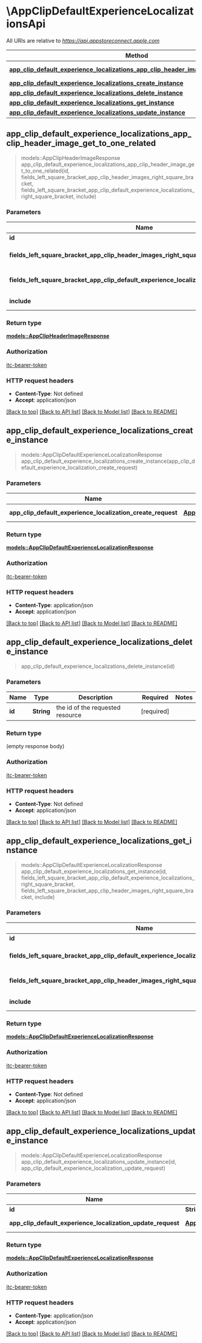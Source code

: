 # \AppClipDefaultExperienceLocalizationsApi

All URIs are relative to *https://api.appstoreconnect.apple.com*

Method | HTTP request | Description
------------- | ------------- | -------------
[**app_clip_default_experience_localizations_app_clip_header_image_get_to_one_related**](AppClipDefaultExperienceLocalizationsApi.md#app_clip_default_experience_localizations_app_clip_header_image_get_to_one_related) | **GET** /v1/appClipDefaultExperienceLocalizations/{id}/appClipHeaderImage | 
[**app_clip_default_experience_localizations_create_instance**](AppClipDefaultExperienceLocalizationsApi.md#app_clip_default_experience_localizations_create_instance) | **POST** /v1/appClipDefaultExperienceLocalizations | 
[**app_clip_default_experience_localizations_delete_instance**](AppClipDefaultExperienceLocalizationsApi.md#app_clip_default_experience_localizations_delete_instance) | **DELETE** /v1/appClipDefaultExperienceLocalizations/{id} | 
[**app_clip_default_experience_localizations_get_instance**](AppClipDefaultExperienceLocalizationsApi.md#app_clip_default_experience_localizations_get_instance) | **GET** /v1/appClipDefaultExperienceLocalizations/{id} | 
[**app_clip_default_experience_localizations_update_instance**](AppClipDefaultExperienceLocalizationsApi.md#app_clip_default_experience_localizations_update_instance) | **PATCH** /v1/appClipDefaultExperienceLocalizations/{id} | 



## app_clip_default_experience_localizations_app_clip_header_image_get_to_one_related

> models::AppClipHeaderImageResponse app_clip_default_experience_localizations_app_clip_header_image_get_to_one_related(id, fields_left_square_bracket_app_clip_header_images_right_square_bracket, fields_left_square_bracket_app_clip_default_experience_localizations_right_square_bracket, include)


### Parameters


Name | Type | Description  | Required | Notes
------------- | ------------- | ------------- | ------------- | -------------
**id** | **String** | the id of the requested resource | [required] |
**fields_left_square_bracket_app_clip_header_images_right_square_bracket** | Option<[**Vec<String>**](String.md)> | the fields to include for returned resources of type appClipHeaderImages |  |
**fields_left_square_bracket_app_clip_default_experience_localizations_right_square_bracket** | Option<[**Vec<String>**](String.md)> | the fields to include for returned resources of type appClipDefaultExperienceLocalizations |  |
**include** | Option<[**Vec<String>**](String.md)> | comma-separated list of relationships to include |  |

### Return type

[**models::AppClipHeaderImageResponse**](AppClipHeaderImageResponse.md)

### Authorization

[itc-bearer-token](../README.md#itc-bearer-token)

### HTTP request headers

- **Content-Type**: Not defined
- **Accept**: application/json

[[Back to top]](#) [[Back to API list]](../README.md#documentation-for-api-endpoints) [[Back to Model list]](../README.md#documentation-for-models) [[Back to README]](../README.md)


## app_clip_default_experience_localizations_create_instance

> models::AppClipDefaultExperienceLocalizationResponse app_clip_default_experience_localizations_create_instance(app_clip_default_experience_localization_create_request)


### Parameters


Name | Type | Description  | Required | Notes
------------- | ------------- | ------------- | ------------- | -------------
**app_clip_default_experience_localization_create_request** | [**AppClipDefaultExperienceLocalizationCreateRequest**](AppClipDefaultExperienceLocalizationCreateRequest.md) | AppClipDefaultExperienceLocalization representation | [required] |

### Return type

[**models::AppClipDefaultExperienceLocalizationResponse**](AppClipDefaultExperienceLocalizationResponse.md)

### Authorization

[itc-bearer-token](../README.md#itc-bearer-token)

### HTTP request headers

- **Content-Type**: application/json
- **Accept**: application/json

[[Back to top]](#) [[Back to API list]](../README.md#documentation-for-api-endpoints) [[Back to Model list]](../README.md#documentation-for-models) [[Back to README]](../README.md)


## app_clip_default_experience_localizations_delete_instance

> app_clip_default_experience_localizations_delete_instance(id)


### Parameters


Name | Type | Description  | Required | Notes
------------- | ------------- | ------------- | ------------- | -------------
**id** | **String** | the id of the requested resource | [required] |

### Return type

 (empty response body)

### Authorization

[itc-bearer-token](../README.md#itc-bearer-token)

### HTTP request headers

- **Content-Type**: Not defined
- **Accept**: application/json

[[Back to top]](#) [[Back to API list]](../README.md#documentation-for-api-endpoints) [[Back to Model list]](../README.md#documentation-for-models) [[Back to README]](../README.md)


## app_clip_default_experience_localizations_get_instance

> models::AppClipDefaultExperienceLocalizationResponse app_clip_default_experience_localizations_get_instance(id, fields_left_square_bracket_app_clip_default_experience_localizations_right_square_bracket, fields_left_square_bracket_app_clip_header_images_right_square_bracket, include)


### Parameters


Name | Type | Description  | Required | Notes
------------- | ------------- | ------------- | ------------- | -------------
**id** | **String** | the id of the requested resource | [required] |
**fields_left_square_bracket_app_clip_default_experience_localizations_right_square_bracket** | Option<[**Vec<String>**](String.md)> | the fields to include for returned resources of type appClipDefaultExperienceLocalizations |  |
**fields_left_square_bracket_app_clip_header_images_right_square_bracket** | Option<[**Vec<String>**](String.md)> | the fields to include for returned resources of type appClipHeaderImages |  |
**include** | Option<[**Vec<String>**](String.md)> | comma-separated list of relationships to include |  |

### Return type

[**models::AppClipDefaultExperienceLocalizationResponse**](AppClipDefaultExperienceLocalizationResponse.md)

### Authorization

[itc-bearer-token](../README.md#itc-bearer-token)

### HTTP request headers

- **Content-Type**: Not defined
- **Accept**: application/json

[[Back to top]](#) [[Back to API list]](../README.md#documentation-for-api-endpoints) [[Back to Model list]](../README.md#documentation-for-models) [[Back to README]](../README.md)


## app_clip_default_experience_localizations_update_instance

> models::AppClipDefaultExperienceLocalizationResponse app_clip_default_experience_localizations_update_instance(id, app_clip_default_experience_localization_update_request)


### Parameters


Name | Type | Description  | Required | Notes
------------- | ------------- | ------------- | ------------- | -------------
**id** | **String** | the id of the requested resource | [required] |
**app_clip_default_experience_localization_update_request** | [**AppClipDefaultExperienceLocalizationUpdateRequest**](AppClipDefaultExperienceLocalizationUpdateRequest.md) | AppClipDefaultExperienceLocalization representation | [required] |

### Return type

[**models::AppClipDefaultExperienceLocalizationResponse**](AppClipDefaultExperienceLocalizationResponse.md)

### Authorization

[itc-bearer-token](../README.md#itc-bearer-token)

### HTTP request headers

- **Content-Type**: application/json
- **Accept**: application/json

[[Back to top]](#) [[Back to API list]](../README.md#documentation-for-api-endpoints) [[Back to Model list]](../README.md#documentation-for-models) [[Back to README]](../README.md)

